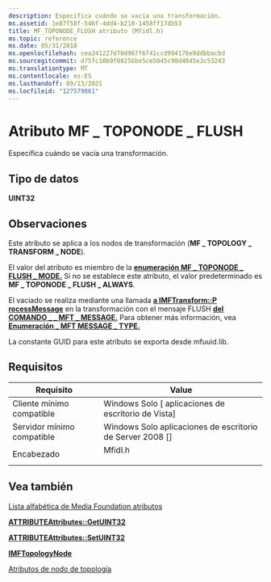 ```yaml
---
description: Especifica cuándo se vacía una transformación.
ms.assetid: 1e87f58f-546f-4dd4-b218-1458ff17db53
title: MF_TOPONODE_FLUSH atributo (Mfidl.h)
ms.topic: reference
ms.date: 05/31/2018
ms.openlocfilehash: cea241227d70d967f6f41ccd994176e9ddbbacbd
ms.sourcegitcommit: d75fc10b9f0825bbe5ce5045c90d4045e3c53243
ms.translationtype: MT
ms.contentlocale: es-ES
ms.lasthandoff: 09/13/2021
ms.locfileid: "127579861"
---
```

# <a name="mf_toponode_flush-attribute"></a>Atributo MF \_ TOPONODE \_ FLUSH

Especifica cuándo se vacía una transformación.

## <a name="data-type"></a>Tipo de datos

**UINT32**

## <a name="remarks"></a>Observaciones

Este atributo se aplica a los nodos de transformación (**MF \_ TOPOLOGY \_ TRANSFORM \_ NODE**).

El valor del atributo es miembro de la [**enumeración MF \_ TOPONODE \_ FLUSH \_ MODE.**](/windows/desktop/api/mfidl/ne-mfidl-mf_toponode_flush_mode) Si no se establece este atributo, el valor predeterminado es **MF \_ TOPONODE \_ FLUSH \_ ALWAYS**.

El vaciado se realiza mediante una llamada [**a IMFTransform::P rocessMessage**](/windows/desktop/api/mftransform/nf-mftransform-imftransform-processmessage) en la transformación con el mensaje FLUSH [**del COMANDO \_ \_ MFT \_ MESSAGE.**](mft-message-command-flush.md) Para obtener más información, vea [**Enumeración \_ MFT MESSAGE \_ TYPE.**](/windows/desktop/api/mftransform/ne-mftransform-mft_message_type)

La constante GUID para este atributo se exporta desde mfuuid.lib.

## <a name="requirements"></a>Requisitos



| Requisito | Value |
|-------------------------------------|------------------------------------------------------------------------------------|
| Cliente mínimo compatible<br/> | Windows Solo \[ aplicaciones de escritorio de Vista\]<br/>                                     |
| Servidor mínimo compatible<br/> | Windows Solo aplicaciones de escritorio de Server 2008 \[\]<br/>                               |
| Encabezado<br/>                   | <dl> <dt>Mfidl.h</dt> </dl> |



## <a name="see-also"></a>Vea también

<dl> <dt>

[Lista alfabética de Media Foundation atributos](alphabetical-list-of-media-foundation-attributes.md)
</dt> <dt>

[**ATTRIBUTEAttributes::GetUINT32**](/windows/desktop/api/mfobjects/nf-mfobjects-imfattributes-getuint32)
</dt> <dt>

[**ATTRIBUTEAttributes::SetUINT32**](/windows/desktop/api/mfobjects/nf-mfobjects-imfattributes-setuint32)
</dt> <dt>

[**IMFTopologyNode**](/windows/desktop/api/mfidl/nn-mfidl-imftopologynode)
</dt> <dt>

[Atributos de nodo de topología](topology-node-attributes.md)
</dt> </dl>

 

 




